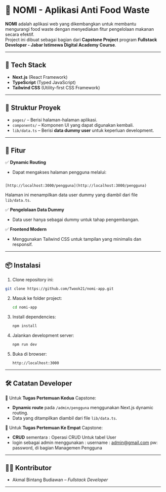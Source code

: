 # 🌱 NOMI - Aplikasi Anti Food Waste

**NOMI** adalah aplikasi web yang dikembangkan untuk membantu mengurangi food waste dengan menyediakan fitur pengelolaan makanan secara efektif.  
Project ini dibuat sebagai bagian dari **Capstone Project** program **Fullstack Developer - Jabar Istimewa Digital Academy Course**.

---

## 🚀 Tech Stack

- **Next.js** (React Framework)
- **TypeScript** (Typed JavaScript)
- **Tailwind CSS** (Utility-first CSS Framework)

---

## 📂 Struktur Proyek

- `pages/` – Berisi halaman-halaman aplikasi.
- `components/` – Komponen UI yang dapat digunakan kembali.
- `lib/data.ts` – Berisi **data dummy user** untuk keperluan development.

---

## 📝 Fitur

✅ **Dynamic Routing**

- Dapat mengakses halaman pengguna melalui:

```

[http://localhost:3000/pengguna](http://localhost:3000/pengguna)

```

Halaman ini menampilkan data user dummy yang diambil dari file `lib/data.ts`.

✅ **Pengelolaan Data Dummy**

- Data user hanya sebagai dummy untuk tahap pengembangan.

✅ **Frontend Modern**

- Menggunakan Tailwind CSS untuk tampilan yang minimalis dan responsif.

---

## 📦 Instalasi

1. Clone repository ini:

```bash
git clone https://github.com/Twook21/nomi-app.git
```

2. Masuk ke folder project:

   ```bash
   cd nomi-app
   ```

3. Install dependencies:

   ```bash
   npm install
   ```

4. Jalankan development server:

   ```bash
   npm run dev
   ```

5. Buka di browser:

   ```
   http://localhost:3000
   ```

---

## 🛠️ Catatan Developer

📌 Untuk **Tugas Pertemuan Kedua** Capstone:

- **Dynamic route** pada `/admin/pengguna` menggunakan Next.js dynamic routing.
- Data yang ditampilkan diambil dari file `lib/data.ts`.

📌 Untuk **Tugas Pertemuan Ke Empat** Capstone:

- **CRUD** sementara : Operasi CRUD Untuk tabel User 
- login sebagai admin menggunakan : username : admin@gmail.com pw: password, di bagian Managemen Pengguna

---

## 👨‍💻 Kontributor

- Akmal Bintang Budiawan – _Fullstack Developer_

---
